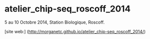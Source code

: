atelier_chip-seq_roscoff_2014
=============================
5 au 10 Octobre 2014, Station Biologique, Roscoff.

[site web:] (http://morganetc.github.io/atelier_chip-seq_roscoff_2014/)
